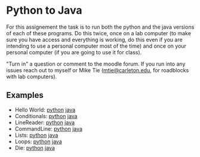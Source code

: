 # Python to Java
For this assignement the task is to run both the python and the java versions of each of these programs. Do this twice, once on a lab computer (to make sure you have access and everything is working, do this even if you are intending to use a personal computer most of the time) and once on your personal computer (if you are going to use it for class).

"Turn in" a question or comment to the moodle forum. If you run into any issues reach out to myself or Mike Tie (mtie@carleton.edu, for roadblocks with lab computers). 

## Examples
* Hello World: [python](Assignments/PythonJavaAll/hello.py) [java](Assignments/PythonJavaAll/Hello.java)
* Conditionals: [python](Assignments/PythonJavaAll/conditionals.py) [java](Assignments/PythonJavaAll/Conditionals.java)
* LineReader: [python](Assignments/PythonJavaAll/linereader.py) [java](Assignments/PythonJavaAll/LineReader.java)
* CommandLine: [python](Assignments/PythonJavaAll/commandline.py) [java](Assignments/PythonJavaAll/CommandLine.java)
* Lists: [python](Assignments/PythonJavaAll/lists.py) [java](Assignments/PythonJavaAll/Lists.java)
* Loops: [python](Assignments/PythonJavaAll/loops.py) [java](Assignments/PythonJavaAll/Loops.java)
* Die: [python](Assignments/PythonJavaAll/die.py) [java](Assignments/PythonJavaAll/Die.java)